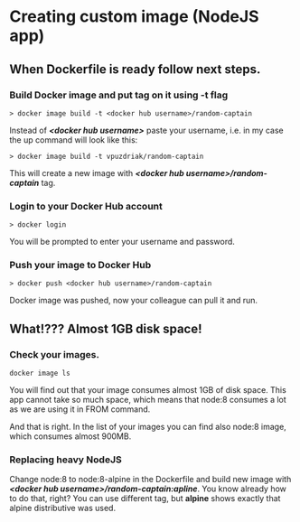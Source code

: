 # Creating custom image (NodeJS app)

## When Dockerfile is ready follow next steps.

### Build Docker image and put tag on it using -t flag
```
> docker image build -t <docker hub username>/random-captain
```

Instead of _**\<docker hub username\>**_ paste your username, i.e. in my case the up command will look like this:

```
> docker image build -t vpuzdriak/random-captain
```

This will create a new image with _**\<docker hub username\>/random-captain**_ tag.

### Login to your Docker Hub account

```
> docker login
```

You will be prompted to enter your username and password.

### Push your image to Docker Hub

```
> docker push <docker hub username>/random-captain
```

Docker image was pushed, now your colleague can pull it and run.

## What!??? Almost 1GB disk space!

### Check your images.

```
docker image ls
```

You will find out that your image consumes almost 1GB of disk space.
This app cannot take so much space, which means that node:8 consumes a lot as we are using it in FROM command.

And that is right. In the list of your images you can find also node:8 image, which consumes almost 900MB.


### Replacing heavy NodeJS

Change node:8 to node:8-alpine in the Dockerfile and build new image with _**\<docker hub username\>/random-captain:apline**_.
You know already how to do that, right? You can use different tag, but __**alpine**__ shows exactly that alpine distributive was used.